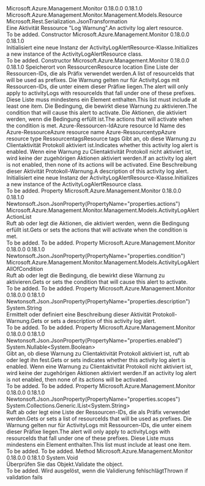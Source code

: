 <Type Name="ActivityLogAlertResource" FullName="Microsoft.Azure.Management.Monitor.Management.Models.ActivityLogAlertResource">
  <TypeSignature Language="C#" Value="public class ActivityLogAlertResource : Microsoft.Azure.Management.Monitor.Management.Models.Resource" />
  <TypeSignature Language="ILAsm" Value=".class public auto ansi beforefieldinit ActivityLogAlertResource extends Microsoft.Azure.Management.Monitor.Management.Models.Resource" />
  <TypeSignature Language="DocId" Value="T:Microsoft.Azure.Management.Monitor.Management.Models.ActivityLogAlertResource" />
  <TypeSignature Language="VB.NET" Value="Public Class ActivityLogAlertResource&#xA;Inherits Resource" />
  <TypeSignature Language="F#" Value="type ActivityLogAlertResource = class&#xA;    inherit Resource" />
  <AssemblyInfo>
    <AssemblyName>Microsoft.Azure.Management.Monitor</AssemblyName>
    <AssemblyVersion>0.18.0.0</AssemblyVersion>
    <AssemblyVersion>0.18.1.0</AssemblyVersion>
  </AssemblyInfo>
  <Base>
    <BaseTypeName>Microsoft.Azure.Management.Monitor.Management.Models.Resource</BaseTypeName>
  </Base>
  <Interfaces />
  <Attributes>
    <Attribute>
      <AttributeName>Microsoft.Rest.Serialization.JsonTransformation</AttributeName>
    </Attribute>
  </Attributes>
  <Docs>
    <summary>
            <span data-ttu-id="35add-101">Eine Aktivität Ressource "Log Warnung".</span><span class="sxs-lookup"><span data-stu-id="35add-101">An activity log alert resource.</span></span>
            </summary>
    <remarks>To be added.</remarks>
  </Docs>
  <Members>
    <Member MemberName=".ctor">
      <MemberSignature Language="C#" Value="public ActivityLogAlertResource ();" />
      <MemberSignature Language="ILAsm" Value=".method public hidebysig specialname rtspecialname instance void .ctor() cil managed" />
      <MemberSignature Language="DocId" Value="M:Microsoft.Azure.Management.Monitor.Management.Models.ActivityLogAlertResource.#ctor" />
      <MemberSignature Language="VB.NET" Value="Public Sub New ()" />
      <MemberType>Constructor</MemberType>
      <AssemblyInfo>
        <AssemblyName>Microsoft.Azure.Management.Monitor</AssemblyName>
        <AssemblyVersion>0.18.0.0</AssemblyVersion>
        <AssemblyVersion>0.18.1.0</AssemblyVersion>
      </AssemblyInfo>
      <Parameters />
      <Docs>
        <summary>
            <span data-ttu-id="35add-102">Initialisiert eine neue Instanz der ActivityLogAlertResource-Klasse.</span><span class="sxs-lookup"><span data-stu-id="35add-102">Initializes a new instance of the ActivityLogAlertResource class.</span></span>
            </summary>
        <remarks>To be added.</remarks>
      </Docs>
    </Member>
    <Member MemberName=".ctor">
      <MemberSignature Language="C#" Value="public ActivityLogAlertResource (string location, System.Collections.Generic.IList&lt;string&gt; scopes, Microsoft.Azure.Management.Monitor.Management.Models.ActivityLogAlertAllOfCondition condition, Microsoft.Azure.Management.Monitor.Management.Models.ActivityLogAlertActionList actions, string id = null, string name = null, string type = null, System.Collections.Generic.IDictionary&lt;string,string&gt; tags = null, Nullable&lt;bool&gt; enabled = null, string description = null);" />
      <MemberSignature Language="ILAsm" Value=".method public hidebysig specialname rtspecialname instance void .ctor(string location, class System.Collections.Generic.IList`1&lt;string&gt; scopes, class Microsoft.Azure.Management.Monitor.Management.Models.ActivityLogAlertAllOfCondition condition, class Microsoft.Azure.Management.Monitor.Management.Models.ActivityLogAlertActionList actions, string id, string name, string type, class System.Collections.Generic.IDictionary`2&lt;string, string&gt; tags, valuetype System.Nullable`1&lt;bool&gt; enabled, string description) cil managed" />
      <MemberSignature Language="DocId" Value="M:Microsoft.Azure.Management.Monitor.Management.Models.ActivityLogAlertResource.#ctor(System.String,System.Collections.Generic.IList{System.String},Microsoft.Azure.Management.Monitor.Management.Models.ActivityLogAlertAllOfCondition,Microsoft.Azure.Management.Monitor.Management.Models.ActivityLogAlertActionList,System.String,System.String,System.String,System.Collections.Generic.IDictionary{System.String,System.String},System.Nullable{System.Boolean},System.String)" />
      <MemberSignature Language="VB.NET" Value="Public Sub New (location As String, scopes As IList(Of String), condition As ActivityLogAlertAllOfCondition, actions As ActivityLogAlertActionList, Optional id As String = null, Optional name As String = null, Optional type As String = null, Optional tags As IDictionary(Of String, String) = null, Optional enabled As Nullable(Of Boolean) = null, Optional description As String = null)" />
      <MemberSignature Language="F#" Value="new Microsoft.Azure.Management.Monitor.Management.Models.ActivityLogAlertResource : string * System.Collections.Generic.IList&lt;string&gt; * Microsoft.Azure.Management.Monitor.Management.Models.ActivityLogAlertAllOfCondition * Microsoft.Azure.Management.Monitor.Management.Models.ActivityLogAlertActionList * string * string * string * System.Collections.Generic.IDictionary&lt;string, string&gt; * Nullable&lt;bool&gt; * string -&gt; Microsoft.Azure.Management.Monitor.Management.Models.ActivityLogAlertResource" Usage="new Microsoft.Azure.Management.Monitor.Management.Models.ActivityLogAlertResource (location, scopes, condition, actions, id, name, type, tags, enabled, description)" />
      <MemberType>Constructor</MemberType>
      <AssemblyInfo>
        <AssemblyName>Microsoft.Azure.Management.Monitor</AssemblyName>
        <AssemblyVersion>0.18.0.0</AssemblyVersion>
        <AssemblyVersion>0.18.1.0</AssemblyVersion>
      </AssemblyInfo>
      <Parameters>
        <Parameter Name="location" Type="System.String" />
        <Parameter Name="scopes" Type="System.Collections.Generic.IList&lt;System.String&gt;" />
        <Parameter Name="condition" Type="Microsoft.Azure.Management.Monitor.Management.Models.ActivityLogAlertAllOfCondition" />
        <Parameter Name="actions" Type="Microsoft.Azure.Management.Monitor.Management.Models.ActivityLogAlertActionList" />
        <Parameter Name="id" Type="System.String" />
        <Parameter Name="name" Type="System.String" />
        <Parameter Name="type" Type="System.String" />
        <Parameter Name="tags" Type="System.Collections.Generic.IDictionary&lt;System.String,System.String&gt;" />
        <Parameter Name="enabled" Type="System.Nullable&lt;System.Boolean&gt;" />
        <Parameter Name="description" Type="System.String" />
      </Parameters>
      <Docs>
        <param name="location"><span data-ttu-id="35add-103">Speicherort von Ressourcen</span><span class="sxs-lookup"><span data-stu-id="35add-103">Resource location</span></span></param>
        <param name="scopes"><span data-ttu-id="35add-104">Eine Liste der Ressourcen-IDs, die als Präfix verwendet werden.</span><span class="sxs-lookup"><span data-stu-id="35add-104">A list of resourceIds that will be used as prefixes.</span></span> <span data-ttu-id="35add-105">Die Warnung gelten nur für ActivityLogs mit Ressourcen-IDs, die unter einem dieser Präfixe liegen.</span><span class="sxs-lookup"><span data-stu-id="35add-105">The alert will only apply to activityLogs with resourceIds that fall under one of these prefixes.</span></span> <span data-ttu-id="35add-106">Diese Liste muss mindestens ein Element enthalten.</span><span class="sxs-lookup"><span data-stu-id="35add-106">This list must include at least one item.</span></span></param>
        <param name="condition"><span data-ttu-id="35add-107">Die Bedingung, die bewirkt diese Warnung zu aktivieren.</span><span class="sxs-lookup"><span data-stu-id="35add-107">The condition that will cause this alert to activate.</span></span></param>
        <param name="actions"><span data-ttu-id="35add-108">Die Aktionen, die aktiviert werden, wenn die Bedingung erfüllt ist.</span><span class="sxs-lookup"><span data-stu-id="35add-108">The actions that will activate when the condition is met.</span></span></param>
        <param name="id"><span data-ttu-id="35add-109">Azure-Ressourcen-Id</span><span class="sxs-lookup"><span data-stu-id="35add-109">Azure resource Id</span></span></param>
        <param name="name"><span data-ttu-id="35add-110">Name des Azure-Ressource</span><span class="sxs-lookup"><span data-stu-id="35add-110">Azure resource name</span></span></param>
        <param name="type"><span data-ttu-id="35add-111">Azure-Ressourcentyp</span><span class="sxs-lookup"><span data-stu-id="35add-111">Azure resource type</span></span></param>
        <param name="tags"><span data-ttu-id="35add-112">Ressourcentags</span><span class="sxs-lookup"><span data-stu-id="35add-112">Resource tags</span></span></param>
        <param name="enabled"><span data-ttu-id="35add-113">Gibt an, ob diese Warnung zu Clientaktivität Protokoll aktiviert ist.</span><span class="sxs-lookup"><span data-stu-id="35add-113">Indicates whether this activity log alert is enabled.</span></span> <span data-ttu-id="35add-114">Wenn eine Warnung zu Clientaktivität Protokoll nicht aktiviert ist, wird keine der zugehörigen Aktionen aktiviert werden.</span><span class="sxs-lookup"><span data-stu-id="35add-114">If an activity log alert is not enabled, then none of its actions will be activated.</span></span></param>
        <param name="description"><span data-ttu-id="35add-115">Eine Beschreibung dieser Aktivität Protokoll-Warnung.</span><span class="sxs-lookup"><span data-stu-id="35add-115">A description of this activity log alert.</span></span></param>
        <summary>
            <span data-ttu-id="35add-116">Initialisiert eine neue Instanz der ActivityLogAlertResource-Klasse.</span><span class="sxs-lookup"><span data-stu-id="35add-116">Initializes a new instance of the ActivityLogAlertResource class.</span></span>
            </summary>
        <remarks>To be added.</remarks>
      </Docs>
    </Member>
    <Member MemberName="Actions">
      <MemberSignature Language="C#" Value="public Microsoft.Azure.Management.Monitor.Management.Models.ActivityLogAlertActionList Actions { get; set; }" />
      <MemberSignature Language="ILAsm" Value=".property instance class Microsoft.Azure.Management.Monitor.Management.Models.ActivityLogAlertActionList Actions" />
      <MemberSignature Language="DocId" Value="P:Microsoft.Azure.Management.Monitor.Management.Models.ActivityLogAlertResource.Actions" />
      <MemberSignature Language="VB.NET" Value="Public Property Actions As ActivityLogAlertActionList" />
      <MemberSignature Language="F#" Value="member this.Actions : Microsoft.Azure.Management.Monitor.Management.Models.ActivityLogAlertActionList with get, set" Usage="Microsoft.Azure.Management.Monitor.Management.Models.ActivityLogAlertResource.Actions" />
      <MemberType>Property</MemberType>
      <AssemblyInfo>
        <AssemblyName>Microsoft.Azure.Management.Monitor</AssemblyName>
        <AssemblyVersion>0.18.0.0</AssemblyVersion>
        <AssemblyVersion>0.18.1.0</AssemblyVersion>
      </AssemblyInfo>
      <Attributes>
        <Attribute>
          <AttributeName>Newtonsoft.Json.JsonProperty(PropertyName="properties.actions")</AttributeName>
        </Attribute>
      </Attributes>
      <ReturnValue>
        <ReturnType>Microsoft.Azure.Management.Monitor.Management.Models.ActivityLogAlertActionList</ReturnType>
      </ReturnValue>
      <Docs>
        <summary>
            <span data-ttu-id="35add-117">Ruft ab oder legt die Aktionen, die aktiviert werden, wenn die Bedingung erfüllt ist.</span><span class="sxs-lookup"><span data-stu-id="35add-117">Gets or sets the actions that will activate when the condition is met.</span></span>
            </summary>
        <value>To be added.</value>
        <remarks>To be added.</remarks>
      </Docs>
    </Member>
    <Member MemberName="Condition">
      <MemberSignature Language="C#" Value="public Microsoft.Azure.Management.Monitor.Management.Models.ActivityLogAlertAllOfCondition Condition { get; set; }" />
      <MemberSignature Language="ILAsm" Value=".property instance class Microsoft.Azure.Management.Monitor.Management.Models.ActivityLogAlertAllOfCondition Condition" />
      <MemberSignature Language="DocId" Value="P:Microsoft.Azure.Management.Monitor.Management.Models.ActivityLogAlertResource.Condition" />
      <MemberSignature Language="VB.NET" Value="Public Property Condition As ActivityLogAlertAllOfCondition" />
      <MemberSignature Language="F#" Value="member this.Condition : Microsoft.Azure.Management.Monitor.Management.Models.ActivityLogAlertAllOfCondition with get, set" Usage="Microsoft.Azure.Management.Monitor.Management.Models.ActivityLogAlertResource.Condition" />
      <MemberType>Property</MemberType>
      <AssemblyInfo>
        <AssemblyName>Microsoft.Azure.Management.Monitor</AssemblyName>
        <AssemblyVersion>0.18.0.0</AssemblyVersion>
        <AssemblyVersion>0.18.1.0</AssemblyVersion>
      </AssemblyInfo>
      <Attributes>
        <Attribute>
          <AttributeName>Newtonsoft.Json.JsonProperty(PropertyName="properties.condition")</AttributeName>
        </Attribute>
      </Attributes>
      <ReturnValue>
        <ReturnType>Microsoft.Azure.Management.Monitor.Management.Models.ActivityLogAlertAllOfCondition</ReturnType>
      </ReturnValue>
      <Docs>
        <summary>
            <span data-ttu-id="35add-118">Ruft ab oder legt die Bedingung, die bewirkt diese Warnung zu aktivieren.</span><span class="sxs-lookup"><span data-stu-id="35add-118">Gets or sets the condition that will cause this alert to activate.</span></span>
            </summary>
        <value>To be added.</value>
        <remarks>To be added.</remarks>
      </Docs>
    </Member>
    <Member MemberName="Description">
      <MemberSignature Language="C#" Value="public string Description { get; set; }" />
      <MemberSignature Language="ILAsm" Value=".property instance string Description" />
      <MemberSignature Language="DocId" Value="P:Microsoft.Azure.Management.Monitor.Management.Models.ActivityLogAlertResource.Description" />
      <MemberSignature Language="VB.NET" Value="Public Property Description As String" />
      <MemberSignature Language="F#" Value="member this.Description : string with get, set" Usage="Microsoft.Azure.Management.Monitor.Management.Models.ActivityLogAlertResource.Description" />
      <MemberType>Property</MemberType>
      <AssemblyInfo>
        <AssemblyName>Microsoft.Azure.Management.Monitor</AssemblyName>
        <AssemblyVersion>0.18.0.0</AssemblyVersion>
        <AssemblyVersion>0.18.1.0</AssemblyVersion>
      </AssemblyInfo>
      <Attributes>
        <Attribute>
          <AttributeName>Newtonsoft.Json.JsonProperty(PropertyName="properties.description")</AttributeName>
        </Attribute>
      </Attributes>
      <ReturnValue>
        <ReturnType>System.String</ReturnType>
      </ReturnValue>
      <Docs>
        <summary>
            <span data-ttu-id="35add-119">Ermittelt oder definiert eine Beschreibung dieser Aktivität Protokoll-Warnung.</span><span class="sxs-lookup"><span data-stu-id="35add-119">Gets or sets a description of this activity log alert.</span></span>
            </summary>
        <value>To be added.</value>
        <remarks>To be added.</remarks>
      </Docs>
    </Member>
    <Member MemberName="Enabled">
      <MemberSignature Language="C#" Value="public Nullable&lt;bool&gt; Enabled { get; set; }" />
      <MemberSignature Language="ILAsm" Value=".property instance valuetype System.Nullable`1&lt;bool&gt; Enabled" />
      <MemberSignature Language="DocId" Value="P:Microsoft.Azure.Management.Monitor.Management.Models.ActivityLogAlertResource.Enabled" />
      <MemberSignature Language="VB.NET" Value="Public Property Enabled As Nullable(Of Boolean)" />
      <MemberSignature Language="F#" Value="member this.Enabled : Nullable&lt;bool&gt; with get, set" Usage="Microsoft.Azure.Management.Monitor.Management.Models.ActivityLogAlertResource.Enabled" />
      <MemberType>Property</MemberType>
      <AssemblyInfo>
        <AssemblyName>Microsoft.Azure.Management.Monitor</AssemblyName>
        <AssemblyVersion>0.18.0.0</AssemblyVersion>
        <AssemblyVersion>0.18.1.0</AssemblyVersion>
      </AssemblyInfo>
      <Attributes>
        <Attribute>
          <AttributeName>Newtonsoft.Json.JsonProperty(PropertyName="properties.enabled")</AttributeName>
        </Attribute>
      </Attributes>
      <ReturnValue>
        <ReturnType>System.Nullable&lt;System.Boolean&gt;</ReturnType>
      </ReturnValue>
      <Docs>
        <summary>
            <span data-ttu-id="35add-120">Gibt an, ob diese Warnung zu Clientaktivität Protokoll aktiviert ist, ruft ab oder legt ihn fest.</span><span class="sxs-lookup"><span data-stu-id="35add-120">Gets or sets indicates whether this activity log alert is enabled.</span></span>
            <span data-ttu-id="35add-121">Wenn eine Warnung zu Clientaktivität Protokoll nicht aktiviert ist, wird keine der zugehörigen Aktionen aktiviert werden.</span><span class="sxs-lookup"><span data-stu-id="35add-121">If an activity log alert is not enabled, then none of its actions will be activated.</span></span>
            </summary>
        <value>To be added.</value>
        <remarks>To be added.</remarks>
      </Docs>
    </Member>
    <Member MemberName="Scopes">
      <MemberSignature Language="C#" Value="public System.Collections.Generic.IList&lt;string&gt; Scopes { get; set; }" />
      <MemberSignature Language="ILAsm" Value=".property instance class System.Collections.Generic.IList`1&lt;string&gt; Scopes" />
      <MemberSignature Language="DocId" Value="P:Microsoft.Azure.Management.Monitor.Management.Models.ActivityLogAlertResource.Scopes" />
      <MemberSignature Language="VB.NET" Value="Public Property Scopes As IList(Of String)" />
      <MemberSignature Language="F#" Value="member this.Scopes : System.Collections.Generic.IList&lt;string&gt; with get, set" Usage="Microsoft.Azure.Management.Monitor.Management.Models.ActivityLogAlertResource.Scopes" />
      <MemberType>Property</MemberType>
      <AssemblyInfo>
        <AssemblyName>Microsoft.Azure.Management.Monitor</AssemblyName>
        <AssemblyVersion>0.18.0.0</AssemblyVersion>
        <AssemblyVersion>0.18.1.0</AssemblyVersion>
      </AssemblyInfo>
      <Attributes>
        <Attribute>
          <AttributeName>Newtonsoft.Json.JsonProperty(PropertyName="properties.scopes")</AttributeName>
        </Attribute>
      </Attributes>
      <ReturnValue>
        <ReturnType>System.Collections.Generic.IList&lt;System.String&gt;</ReturnType>
      </ReturnValue>
      <Docs>
        <summary>
            <span data-ttu-id="35add-122">Ruft ab oder legt eine Liste der Ressourcen-IDs, die als Präfix verwendet werden.</span><span class="sxs-lookup"><span data-stu-id="35add-122">Gets or sets a list of resourceIds that will be used as prefixes.</span></span>
            <span data-ttu-id="35add-123">Die Warnung gelten nur für ActivityLogs mit Ressourcen-IDs, die unter einem dieser Präfixe liegen.</span><span class="sxs-lookup"><span data-stu-id="35add-123">The alert will only apply to activityLogs with resourceIds that fall under one of these prefixes.</span></span> <span data-ttu-id="35add-124">Diese Liste muss mindestens ein Element enthalten.</span><span class="sxs-lookup"><span data-stu-id="35add-124">This list must include at least one item.</span></span>
            </summary>
        <value>To be added.</value>
        <remarks>To be added.</remarks>
      </Docs>
    </Member>
    <Member MemberName="Validate">
      <MemberSignature Language="C#" Value="public override void Validate ();" />
      <MemberSignature Language="ILAsm" Value=".method public hidebysig virtual instance void Validate() cil managed" />
      <MemberSignature Language="DocId" Value="M:Microsoft.Azure.Management.Monitor.Management.Models.ActivityLogAlertResource.Validate" />
      <MemberSignature Language="VB.NET" Value="Public Overrides Sub Validate ()" />
      <MemberSignature Language="F#" Value="override this.Validate : unit -&gt; unit" Usage="activityLogAlertResource.Validate " />
      <MemberType>Method</MemberType>
      <AssemblyInfo>
        <AssemblyName>Microsoft.Azure.Management.Monitor</AssemblyName>
        <AssemblyVersion>0.18.0.0</AssemblyVersion>
        <AssemblyVersion>0.18.1.0</AssemblyVersion>
      </AssemblyInfo>
      <ReturnValue>
        <ReturnType>System.Void</ReturnType>
      </ReturnValue>
      <Parameters />
      <Docs>
        <summary>
            <span data-ttu-id="35add-125">Überprüfen Sie das Objekt.</span><span class="sxs-lookup"><span data-stu-id="35add-125">Validate the object.</span></span>
            </summary>
        <remarks>To be added.</remarks>
        <exception cref="T:Microsoft.Rest.ValidationException">
            <span data-ttu-id="35add-126">Wird ausgelöst, wenn die Validierung fehlschlägt</span><span class="sxs-lookup"><span data-stu-id="35add-126">Thrown if validation fails</span></span>
            </exception>
      </Docs>
    </Member>
  </Members>
</Type>